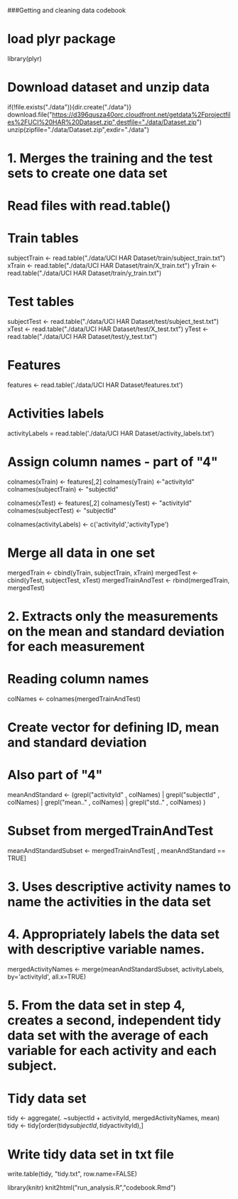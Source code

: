 ###Getting and cleaning data codebook

# load plyr package
library(plyr)

# Download dataset and unzip data
if(!file.exists("./data")){dir.create("./data")}
download.file("https://d396qusza40orc.cloudfront.net/getdata%2Fprojectfiles%2FUCI%20HAR%20Dataset.zip",destfile="./data/Dataset.zip")
unzip(zipfile="./data/Dataset.zip",exdir="./data")

# 1. Merges the training and the test sets to create one data set

# Read files with read.table()
# Train tables
subjectTrain <- read.table("./data/UCI HAR Dataset/train/subject_train.txt")
xTrain <- read.table("./data/UCI HAR Dataset/train/X_train.txt")
yTrain <- read.table("./data/UCI HAR Dataset/train/y_train.txt")

# Test tables
subjectTest <- read.table("./data/UCI HAR Dataset/test/subject_test.txt")
xTest <- read.table("./data/UCI HAR Dataset/test/X_test.txt")
yTest <- read.table("./data/UCI HAR Dataset/test/y_test.txt")

# Features
features <- read.table('./data/UCI HAR Dataset/features.txt')

# Activities labels
activityLabels = read.table('./data/UCI HAR Dataset/activity_labels.txt')

# Assign column names - part of "4"
colnames(xTrain) <- features[,2] 
colnames(yTrain) <-"activityId"
colnames(subjectTrain) <- "subjectId"

colnames(xTest) <- features[,2] 
colnames(yTest) <- "activityId"
colnames(subjectTest) <- "subjectId"

colnames(activityLabels) <- c('activityId','activityType')

# Merge all data in one set
mergedTrain <- cbind(yTrain, subjectTrain, xTrain)
mergedTest <- cbind(yTest, subjectTest, xTest)
mergedTrainAndTest <- rbind(mergedTrain, mergedTest)

# 2. Extracts only the measurements on the mean and standard deviation for each measurement

# Reading column names
colNames <- colnames(mergedTrainAndTest)

# Create vector for defining ID, mean and standard deviation
# Also part of "4"
meanAndStandard <- (grepl("activityId" , colNames) | 
                      grepl("subjectId" , colNames) | 
                      grepl("mean.." , colNames) | 
                      grepl("std.." , colNames) 
)

# Subset from mergedTrainAndTest
meanAndStandardSubset <- mergedTrainAndTest[ , meanAndStandard == TRUE]

# 3. Uses descriptive activity names to name the activities in the data set
# 4. Appropriately labels the data set with descriptive variable names.
mergedActivityNames <- merge(meanAndStandardSubset, activityLabels,
                              by='activityId',
                              all.x=TRUE)


# 5. From the data set in step 4, creates a second, independent tidy data set with the average of each variable for each activity and each subject.

# Tidy data set 
tidy <- aggregate(. ~subjectId + activityId, mergedActivityNames, mean)
tidy <- tidy[order(tidy$subjectId, tidy$activityId),]

# Write tidy data set in txt file
write.table(tidy, "tidy.txt", row.name=FALSE)

library(knitr)
knit2html("run_analysis.R","codebook.Rmd")
